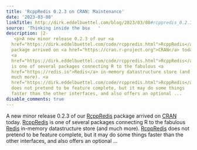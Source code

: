 ```yaml
---
title: 'RcppRedis 0.2.3 on CRAN: Maintenance'
date: '2023-03-08'
linkTitle: http://dirk.eddelbuettel.com/blog/2023/03/08#rcppredis_0.2.3
source: 'Thinking inside the box   '
description: |2-
   <p>A new minor release 0.2.3 of our <a
  href="https://dirk.eddelbuettel.com/code/rcppredis.html">RcppRedis</a>
  package arrived on <a href="https://cran.r-project.org">CRAN</a> today.
  <a
  href="https://dirk.eddelbuettel.com/code/rcppredis.html">RcppRedis</a>
  is one of several packages connecting R to the fabulous <a
  href="https://redis.io">Redis</a> in-memory datastructure store (and
  much more). <a
  href="https://dirk.eddelbuettel.com/code/rcppredis.html">RcppRedis</a>
  does not pretend to be feature complete, but it may do some things
  faster than the other interfaces, and also offers an optional ...
disable_comments: true
---
```

 <p>A new minor release 0.2.3 of our <a
href="https://dirk.eddelbuettel.com/code/rcppredis.html">RcppRedis</a>
package arrived on <a href="https://cran.r-project.org">CRAN</a> today.
<a
href="https://dirk.eddelbuettel.com/code/rcppredis.html">RcppRedis</a>
is one of several packages connecting R to the fabulous <a
href="https://redis.io">Redis</a> in-memory datastructure store (and
much more). <a
href="https://dirk.eddelbuettel.com/code/rcppredis.html">RcppRedis</a>
does not pretend to be feature complete, but it may do some things
faster than the other interfaces, and also offers an optional ...